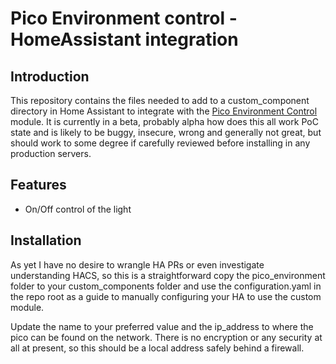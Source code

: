 # Pico Environment control - HomeAssistant integration

## Introduction
This repository contains the files needed to add to a custom_component directory in Home Assistant to integrate with the [Pico Environment Control](https://github.com/sjefferson99/pico-environment-control) module.
It is currently in a beta, probably alpha how does this all work PoC state and is likely to be buggy, insecure, wrong and generally not great, but should work to some degree if carefully reviewed before installing in any production servers.

## Features
- On/Off control of the light

## Installation
As yet I have no desire to wrangle HA PRs or even investigate understanding HACS, so this is a straightforward copy the pico_environment folder to your custom_components folder and use the configuration.yaml in the repo root as a guide to manually configuring your HA to use the custom module.

Update the name to your preferred value and the ip_address to where the pico can be found on the network. There is no encryption or any security at all at present, so this should be a local address safely behind a firewall.

